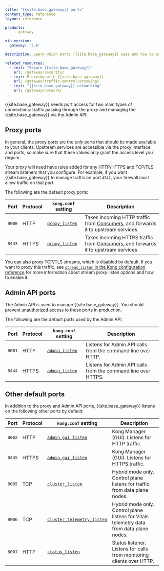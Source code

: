 ```yaml
---
title: "{{site.base_gateway}} ports"
content_type: reference
layout: reference

products:
    - gateway

min_version:
  gateway: '3.6'

description: Learn which ports {{site.base_gateway}} uses and how to configure them.

related_resources:
  - text: "Secure {{site.base_gateway}}"
    url: /gateway/security/
  - text: Proxying with {{site.base_gateway}}
    url: /gateway/traffic-control/proxying/
  - text: "{{site.base_gateway}} networking"
    url: /gateway/network/
---
```


{{site.base_gateway}} needs port access for two main types of connections: traffic passing through the proxy and managing the {{site.base_gateway}} via the Admin API.

## Proxy ports

In general, the proxy ports are the *only* ports that should be made available to your clients. Upstream services are accessible via the proxy interface and ports, so make sure that these values only grant the access level you require. 

Your proxy will need have rules added for any HTTP/HTTPS and TCP/TLS stream listeners that you configure. For example, if you want {{site.base_gateway}} to manage traffic on port `4242`, your firewall must allow traffic on that port.

The following are the default proxy ports:

| Port | Protocol | `kong.conf` setting | Description | 
|---------|---------|------------|------------|
| `8000` | HTTP     | [`proxy_listen`](/gateway/configuration/#proxy_listen) | Takes incoming HTTP traffic from [Consumers](/gateway/entities/consumer/), and forwards it to upstream services. | 
| `8443` | HTTPS    | [`proxy_listen`](/gateway/configuration/#proxy_listen) | Takes incoming HTTPS traffic from [Consumers](/gateway/entities/consumer/), and forwards it to upstream services. |

You can also proxy TCP/TLS streams, which is disabled by default. If you want to proxy this traffic, see [`stream_listen` in the Kong configuration reference](/gateway/configuration/) for more information about stream proxy listen options and how to enable it.

## Admin API ports

The Admin API is used to manage {{site.base_gateway}}. You should [prevent unauthorized access](/gateway/secure-the-admin-api/) to these ports in production.

The following are the default ports used by the Admin API:

| Port | Protocol | `kong.conf` setting | Description | 
|---------|---------|------------|------------|
| `8001` | HTTP     | [`admin_listen`](/gateway/configuration/#admin_listen) | Listens for Admin API calls from the command line over HTTP. | 
| `8444` | HTTPS    | [`admin_listen`](/gateway/configuration/#admin_listen) | Listens for Admin API calls from the command line over HTTPS. | 

## Other default ports

In addition to the proxy and Admin API ports, {{site.base_gateway}} listens on the following other ports by default:

| Port | Protocol | `kong.conf` setting | Description | 
|---------|---------|------------|------------|
| `8002` | HTTP     | [`admin_gui_listen`](/gateway/configuration/#admin_gui_listen) | Kong Manager (GUI). Listens for HTTP traffic. | 
| `8445` | HTTPS    | [`admin_gui_listen`](/gateway/configuration/#admin_gui_listen) | Kong Manager (GUI). Listens for HTTPS traffic. | 
| `8005` | TCP     | [`cluster_listen`](/gateway/configuration/#cluster_listen) | Hybrid mode only. Control plane listens for traffic from data plane nodes. | 
| `8006` | TCP     | [`cluster_telemetry_listen`](/gateway/configuration/#cluster_telemetry_listen) | Hybrid mode only. Control plane listens for Vitals telemetry data from data plane nodes. | 
| `8007` | HTTP     | [`status_listen`](/gateway/configuration/#status_listen) | Status listener. Listens for calls from monitoring clients over HTTP. | 

